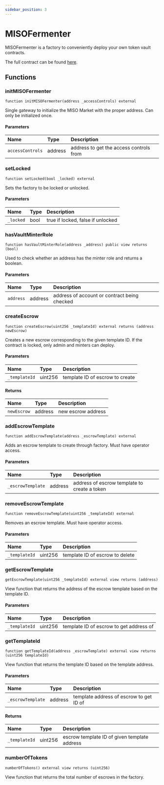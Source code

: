 ```yaml
---
sidebar_position: 3
---
```


# MISOFermenter

MISOFermenter is a factory to conveniently deploy your own token vault contracts.

The full contract can be found [here](https://github.com/sushiswap/miso/blob/canary/contracts/MISOFermenter.sol).

## Functions

### initMISOFermenter

```solidity
function initMISOFermenter(address _accessControls) external
```

Single gateway to initialize the MISO Market with the proper address. Can only be initialized once.

#### Parameters

| Name             | Type    | Description                             |
| :--------------- | :------ | :-------------------------------------- |
| `accessControls` | address | address to get the access controls from |

### setLocked

```solidity
function setLocked(bool _locked) external
```

Sets the factory to be locked or unlocked.

#### Parameters

| Name      | Type | Description                       |
| :-------- | :--- | :-------------------------------- |
| `_locked` | bool | true if locked, false if unlocked |

### hasVaultMinterRole

```solidity
function hasVaultMinterRole(address _address) public view returns (bool)
```

Used to check whether an address has the minter role and returns a boolean.

#### Parameters

| Name      | Type    | Description                                  |
| :-------- | :------ | :------------------------------------------- |
| `address` | address | address of account or contract being checked |

### createEscrow

```solidity
function createEscrow(uint256 _templateId) external returns (address newEscrow)
```

Creates a new escrow corresponding to the given template ID. If the contract is locked, only admin and minters can deploy.

#### Parameters

| Name          | Type    | Description                     |
| :------------ | :------ | :------------------------------ |
| `_templateId` | uint256 | template ID of escrow to create |

#### Returns

| Name        | Type    | Description        |
| :---------- | :------ | :----------------- |
| `newEscrow` | address | new escrow address |

### addEscrowTemplate

```solidity
function addEscrowTemplate(address _escrowTemplate) external
```

Adds an escrow template to create through factory. Must have operator access.

#### Parameters

| Name              | Type    | Description                                  |
| :---------------- | :------ | :------------------------------------------- |
| `_escrowTemplate` | address | address of escrow template to create a token |

### removeEscrowTemplate

```solidity
function removeEscrowTemplate(uint256 _templateId) external
```

Removes an escrow template. Must have operator access.

#### Parameters

| Name          | Type    | Description                     |
| :------------ | :------ | :------------------------------ |
| `_templateId` | uint256 | template ID of escrow to delete |

### getEscrowTemplate

```solidity
getEscrowTemplate(uint256 _templateId) external view returns (address)
```

View function that returns the address of the escrow template based on the template ID.

#### Parameters

| Name          | Type    | Description                             |
| :------------ | :------ | :-------------------------------------- |
| `_templateId` | uint256 | template ID of escrow to get address of |

### getTemplateId

```solidity
function getTemplateId(address _escrowTemplate) external view returns (uint256 templateId)
```

View function that returns the template ID based on the template address.

#### Parameters

| Name              | Type    | Description                             |
| :---------------- | :------ | :-------------------------------------- |
| `_escrowTemplate` | address | template address of escrow to get ID of |

#### Returns

| Name          | Type    | Description                                  |
| :------------ | :------ | :------------------------------------------- |
| `_templateId` | uint256 | escrow template ID of given template address |

### numberOfTokens

```solidity
numberOfTokens() external view returns (uint256)
```

View function that returns the total number of escrows in the factory.
